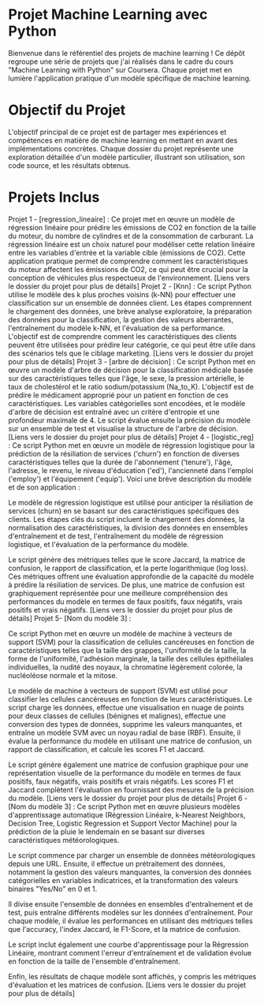 # Projet Machine Learning avec Python
Bienvenue dans le référentiel des projets de machine learning ! Ce dépôt regroupe une série de projets que j'ai réalisés dans le cadre du cours "Machine Learning with Python" sur Coursera. Chaque projet met en lumière l'application pratique d'un modèle spécifique de machine learning.

# Objectif du Projet
L'objectif principal de ce projet est de partager mes expériences et compétences en matière de machine learning en mettant en avant des implémentations concrètes. Chaque dossier du projet représente une exploration détaillée d'un modèle particulier, illustrant son utilisation, son code source, et les résultats obtenus.

# Projets Inclus
Projet 1 - [regression_lineaire] :
Ce projet met en œuvre un modèle de régression linéaire pour prédire les émissions de CO2 en fonction de la taille du moteur, du nombre de cylindres et de la consommation de carburant. La régression linéaire est un choix naturel pour modéliser cette relation linéaire entre les variables d'entrée et la variable cible (émissions de CO2). Cette application pratique permet de comprendre comment les caractéristiques du moteur affectent les émissions de CO2, ce qui peut être crucial pour la conception de véhicules plus respectueux de l'environnement.
[Liens vers le dossier du projet pour plus de détails]
Projet 2 - [Knn] :
Ce script Python utilise le modèle des k plus proches voisins (k-NN) pour effectuer une classification sur un ensemble de données client. Les étapes comprennent le chargement des données, une brève analyse exploratoire, la préparation des données pour la classification, la gestion des valeurs aberrantes, l'entraînement du modèle k-NN, et l'évaluation de sa performance. L'objectif est de comprendre comment les caractéristiques des clients peuvent être utilisées pour prédire leur catégorie, ce qui peut être utile dans des scénarios tels que le ciblage marketing.
[Liens vers le dossier du projet pour plus de détails]
Projet 3 - [arbre de décision] :
Ce script Python met en œuvre un modèle d'arbre de décision pour la classification médicale basée sur des caractéristiques telles que l'âge, le sexe, la pression artérielle, le taux de cholestérol et le ratio sodium/potassium (Na_to_K). L'objectif est de prédire le médicament approprié pour un patient en fonction de ces caractéristiques. Les variables catégorielles sont encodées, et le modèle d'arbre de décision est entraîné avec un critère d'entropie et une profondeur maximale de 4. Le script évalue ensuite la précision du modèle sur un ensemble de test et visualise la structure de l'arbre de décision.
[Liens vers le dossier du projet pour plus de détails]
Projet 4 - [logistic_reg] :
Ce script Python met en œuvre un modèle de régression logistique pour la prédiction de la résiliation de services ('churn') en fonction de diverses caractéristiques telles que la durée de l'abonnement ('tenure'), l'âge, l'adresse, le revenu, le niveau d'éducation ('ed'), l'ancienneté dans l'emploi ('employ') et l'équipement ('equip'). Voici une brève description du modèle et de son application :

Le modèle de régression logistique est utilisé pour anticiper la résiliation de services (churn) en se basant sur des caractéristiques spécifiques des clients. Les étapes clés du script incluent le chargement des données, la normalisation des caractéristiques, la division des données en ensembles d'entraînement et de test, l'entraînement du modèle de régression logistique, et l'évaluation de la performance du modèle.

Le script génère des métriques telles que le score Jaccard, la matrice de confusion, le rapport de classification, et la perte logarithmique (log loss). Ces métriques offrent une évaluation approfondie de la capacité du modèle à prédire la résiliation de services. De plus, une matrice de confusion est graphiquement représentée pour une meilleure compréhension des performances du modèle en termes de faux positifs, faux négatifs, vrais positifs et vrais négatifs.
[Liens vers le dossier du projet pour plus de détails]
Projet 5- [Nom du modèle 3] :

Ce script Python met en œuvre un modèle de machine à vecteurs de support (SVM) pour la classification de cellules cancéreuses en fonction de caractéristiques telles que la taille des grappes, l'uniformité de la taille, la forme de l'uniformité, l'adhésion marginale, la taille des cellules épithéliales individuelles, la nudité des noyaux, la chromatine légèrement colorée, la nucléoléose normale et la mitose.

Le modèle de machine à vecteurs de support (SVM) est utilisé pour classifier les cellules cancéreuses en fonction de leurs caractéristiques. Le script charge les données, effectue une visualisation en nuage de points pour deux classes de cellules (bénignes et malignes), effectue une conversion des types de données, supprime les valeurs manquantes, et entraîne un modèle SVM avec un noyau radial de base (RBF). Ensuite, il évalue la performance du modèle en utilisant une matrice de confusion, un rapport de classification, et calcule les scores F1 et Jaccard.

Le script génère également une matrice de confusion graphique pour une représentation visuelle de la performance du modèle en termes de faux positifs, faux négatifs, vrais positifs et vrais négatifs. Les scores F1 et Jaccard complètent l'évaluation en fournissant des mesures de la précision du modèle.
[Liens vers le dossier du projet pour plus de détails]
Projet 6 - [Nom du modèle 3] :
Ce script Python met en œuvre plusieurs modèles d'apprentissage automatique (Régression Linéaire, k-Nearest Neighbors, Decision Tree, Logistic Regression et Support Vector Machine) pour la prédiction de la pluie le lendemain en se basant sur diverses caractéristiques météorologiques.

Le script commence par charger un ensemble de données météorologiques depuis une URL. Ensuite, il effectue un prétraitement des données, notamment la gestion des valeurs manquantes, la conversion des données catégorielles en variables indicatrices, et la transformation des valeurs binaires "Yes/No" en 0 et 1.

Il divise ensuite l'ensemble de données en ensembles d'entraînement et de test, puis entraîne différents modèles sur les données d'entraînement. Pour chaque modèle, il évalue les performances en utilisant des métriques telles que l'accuracy, l'index Jaccard, le F1-Score, et la matrice de confusion.

Le script inclut également une courbe d'apprentissage pour la Régression Linéaire, montrant comment l'erreur d'entraînement et de validation évolue en fonction de la taille de l'ensemble d'entraînement.

Enfin, les résultats de chaque modèle sont affichés, y compris les métriques d'évaluation et les matrices de confusion.
[Liens vers le dossier du projet pour plus de détails]

